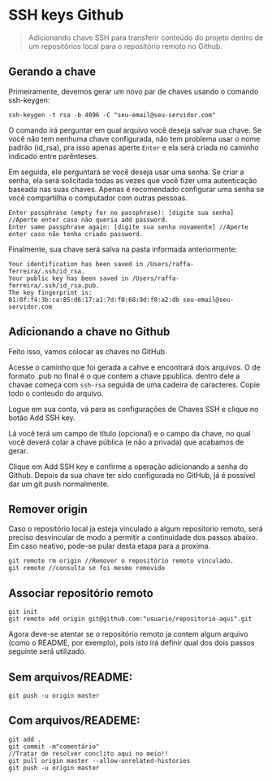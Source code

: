 # SSH keys Github

> Adicionando chave SSH para transferir conteúdo do projeto dentro de um repositórios local para o repositório remoto no Github.

## Gerando a chave 

Primeiramente, devemos gerar um novo par de chaves usando o comando ssh-keygen:
```
ssh-keygen -t rsa -b 4096 -C "seu-email@seu-servidor.com"
```

O comando irá perguntar em qual arquivo você deseja salvar sua chave. 
Se você não tem nenhuma chave configurada, não tem problema usar o nome padrão (id_rsa), pra isso apenas aperte `Enter` e ela será criada no caminho indicado entre parênteses.

Em seguida, ele perguntará se você deseja usar uma senha. 
Se criar a senha, ela será solicitada todas as vezes que você fizer uma autenticação baseada nas suas chaves. 
Apenas é recomendado configurar uma senha se você compartilha o computador com outras pessoas.
```
Enter passphrase (empty for no passphrase): [digite sua senha] //Aperte enter caso não queria add password.
Enter same passphrase again: [digite sua senha novamente] //Aperte enter caso não tenha criado password.
```

Finalmente, sua chave será salva na pasta informada anteriormente:
```
Your identification has been saved in /Users/raffa-ferreira/.ssh/id_rsa.
Your public key has been saved in /Users/raffa-ferreira/.ssh/id_rsa.pub.
The key fingerprint is:
01:0f:f4:3b:ca:85:d6:17:a1:7d:f0:68:9d:f0:a2:db seu-email@seu-servidor.com
```

## Adicionando a chave no Github
Feito isso, vamos colocar as chaves no GitHub. 

Acesse o caminho que foi gerada a cahve e encontrará dois arquivos. O de formato .pub no final é o que contem a chave ppublica.
dentro dele a chavae começa com `ssh-rsa` seguida de uma cadeira de caracteres. Copie todo o conteudo  do arquivo.


Logue em sua conta, vá para as configurações de Chaves SSH e clique no botão Add SSH key. 

Lá você terá um campo de título (opcional) e o campo da chave, no qual você deverá colar a chave pública (e não a privada) que acabamos de gerar.

Clique em Add SSH key e confirme a operação adicionando a senha do Github. Depois da sua chave ter sido configurada no GitHub, já é possível dar um git push normalmente.


## Remover origin

Caso o repositório local ja esteja vinculado a algum repositorio remoto, será preciso desvincular de modo a permitir a continuidade dos passos abaixo. Em caso neativo, pode-se pular desta etapa para a proxima.
```
git remote rm origin //Remover o repositório remoto vinculado.
git remote //consulta se foi mesmo removido
```

## Associar repositório remoto
```
git init
git remote add origin git@github.com:"usuario/repositorio-aqui".git
```

Agora deve-se atentar se o repositório remoto ja contem algum arquivo (como o README, por exemplo), pois isto irá definir qual dos dois passos seguinte será utilizado.

## Sem arquivos/README:
```
git push -u origin master
```

## Com arquivos/READEME:
```
git add .
git commit -m"comentário"
//Tratar de resolver conclito aqui no meio!!
git pull origin master --allow-unrelated-histories
git push -u origin master
```
